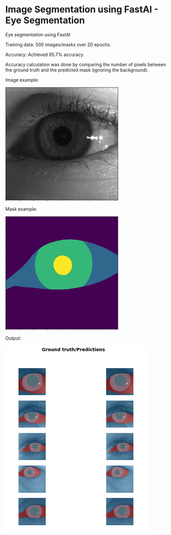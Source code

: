 # Image Segmentation using FastAI - Eye Segmentation
Eye segmentation using FastAI

Training data: 500 images/masks over 20 epochs.

Accuracy: Achieved 95.7% accuracy.

Accuracy calculation was done by comparing the number of pixels between the ground truth and the predicted mask (ignoring the background).

Image example:

![Image](images/eye.png "Training Image")

Mask example:

![Mask](images/mask.png "Mask - Ground Truth")

Output:

![Output](images/output.PNG "Output")
